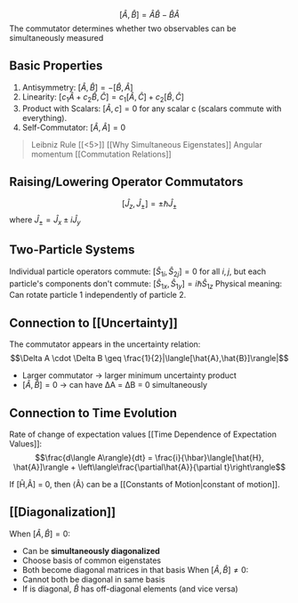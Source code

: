 $$[\hat{A}, \hat{B}] = \hat{A}\hat{B} - \hat{B}\hat{A}$$
The commutator determines whether two observables can be simultaneously measured
## Basic Properties
1. Antisymmetry: $[\hat{A}, \hat{B}] = -[\hat{B}, \hat{A}]$
2. Linearity: $[c_1\hat{A} + c_2\hat{B}, \hat{C}] = c_1[\hat{A}, \hat{C}] + c_2[\hat{B}, \hat{C}]$
3. Product with Scalars: $[\hat{A}, c] = 0$ for any scalar c (scalars commute with everything).
4. Self-Commutator: $[\hat{A}, \hat{A}] = 0$
> Leibniz Rule [[<5>]]
> [[Why Simultaneous Eigenstates]]
> Angular momentum [[Commutation Relations]]
## Raising/Lowering Operator Commutators

$$[\hat{J}_z, \hat{J}_\pm] = \pm\hbar\hat{J}_\pm$$
where $\hat{J}_\pm = \hat{J}_x \pm i\hat{J}_y$
## Two-Particle Systems
Individual particle operators commute: $[\hat{S}_{1i}, \hat{S}_{2j}] = 0 \text{ for all } i,j$, but each particle's components don't commute: $[\hat{S}_{1x}, \hat{S}_{1y}] = i\hbar\hat{S}_{1z}$
Physical meaning: Can rotate particle 1 independently of particle 2.
## Connection to [[Uncertainty]]
The commutator appears in the uncertainty relation:
$$\Delta A \cdot \Delta B \geq \frac{1}{2}|\langle[\hat{A},\hat{B}]\rangle|$$
- Larger commutator → larger minimum uncertainty product
- $[\hat{A},\hat{B}]=0$ → can have ΔA = ΔB = 0 simultaneously
## Connection to Time Evolution
Rate of change of expectation values [[Time Dependence of Expectation Values]]:
$$\frac{d\langle A\rangle}{dt} = \frac{i}{\hbar}\langle[\hat{H}, \hat{A}]\rangle + \left\langle\frac{\partial\hat{A}}{\partial t}\right\rangle$$

If [Ĥ,Â] = 0, then ⟨Â⟩ can be a [[Constants of Motion|constant of motion]].
## [[Diagonalization]]
When $[\hat{A},\hat{B}] = 0$:
- Can be **simultaneously diagonalized**
- Choose basis of common eigenstates
- Both become diagonal matrices in that basis
When $[\hat{A},\hat{B}] ≠ 0$:
- Cannot both be diagonal in same basis
- If  is diagonal, $\hat{B}$ has off-diagonal elements (and vice versa)